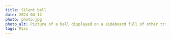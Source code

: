 ```yaml
---
title: Silent bell
date: 2024-04-12
photo: photo.jpg
photo_alt: Picture of a bell displayed on a sideboard full of other trinkets
tags: Misc
---
```

